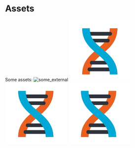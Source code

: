 # Assets

Some assets:
![some_external](https://avatars.githubusercontent.com/u/79236386?s=200&v=4)
![some_local](/example-book/assets/logo.png)
![some_local1](/example-book/assets/logo1.png)
![some_local2](/example-book/assets/logo2.png)
